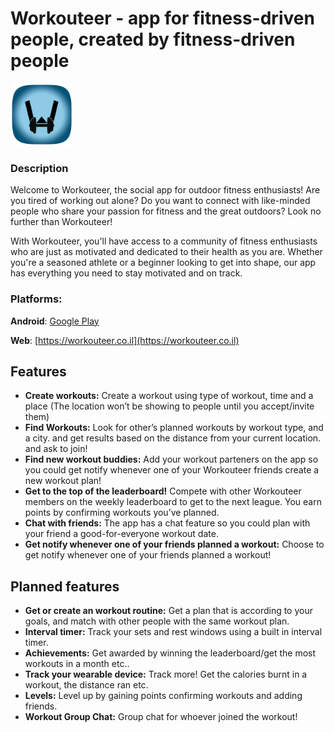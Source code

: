 # Workouteer - app for fitness-driven people, created by fitness-driven people

<p>
    <a href="https://workouteer.co.il" target="_blank" rel="noopener noreferrer">
  <img src="/assets/app-icon.png" width="100" title="Workouteer">
  </a>
</p>

### Description

Welcome to Workouteer, the social app for outdoor fitness enthusiasts! Are you tired of working out alone? Do you want to connect with like-minded people who share your passion for fitness and the great outdoors? Look no further than Workouteer!

With Workouteer, you'll have access to a community of fitness enthusiasts who are just as motivated and dedicated to their health as you are. Whether you're a seasoned athlete or a beginner looking to get into shape, our app has everything you need to stay motivated and on track.

### **Platforms:**

**Android**: [Google Play](https://play.google.com/store/apps/details?id=com.charlap.workouteer)

**Web**: [https://workouteer.co.il](https://workouteer.co.il)

## Features

- **Create workouts:** Create a workout using type of workout, time and a place (The location won’t be showing to people until you accept/invite them)
- **Find Workouts:** Look for other’s planned workouts by workout type, and a city. and get results based on the distance from your current location. and ask to join!
- **Find new workout buddies:** Add your workout parteners on the app so you could get notify whenever one of your Workouteer friends create a new workout plan!
- **Get to the top of the leaderboard!** Compete with other Workouteer members on the weekly leaderboard to get to the next league. You earn points by confirming workouts you’ve planned.
- **Chat with friends:** The app has a chat feature so you could plan with your friend a good-for-everyone workout date.
- **Get notify whenever one of your friends planned a workout:** Choose to get notify whenever one of your friends planned a workout!

## Planned features

- **Get or create an workout routine:** Get a plan that is according to your goals, and match with other people with the same workout plan.
- **Interval timer:** Track your sets and rest windows using a built in interval timer.
- **Achievements:** Get awarded by winning the leaderboard/get the most workouts in a month etc..
- **Track your wearable device:** Track more! Get the calories burnt in a workout, the distance ran etc.
- **Levels:** Level up by gaining points confirming workouts and adding friends.
- **Workout Group Chat:** Group chat for whoever joined the workout!
